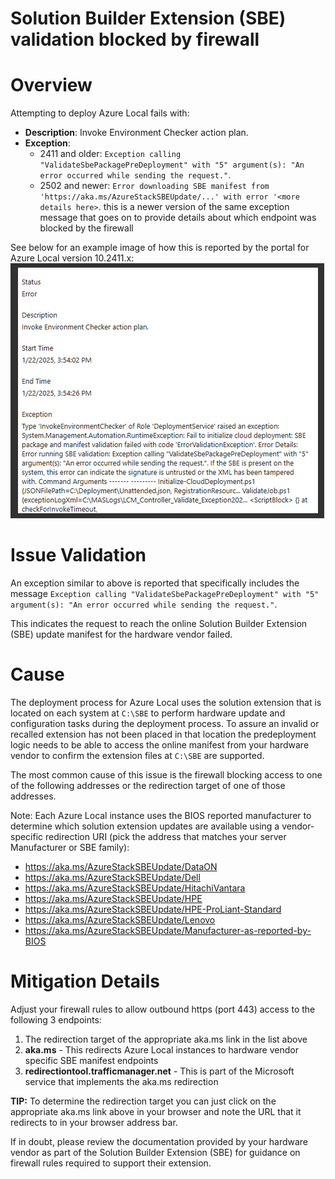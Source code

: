 # Solution Builder Extension (SBE) validation blocked by firewall

# Overview

Attempting to deploy Azure Local fails with:
- **Description**: Invoke Environment Checker action plan.
- **Exception**:
   - 2411 and older: `Exception calling "ValidateSbePackagePreDeployment" with "5" argument(s): "An error occurred while sending the request."`.
   - 2502 and newer: `Error downloading SBE manifest from 'https://aka.ms/AzureStackSBEUpdate/...' with error '<more details here>`. this is a newer version of the same exception message that goes on to provide details about which endpoint was blocked by the firewall

See below for an example image of how this is reported by the portal for Azure Local version 10.2411.x:
![firewall-blocks-sbe-manifest.png](./images/firewall-blocks-sbe-manifest.png)

# Issue Validation

An exception similar to above is reported that specifically includes the message `Exception calling "ValidateSbePackagePreDeployment" with "5" argument(s): "An error occurred while sending the request."`.

This indicates the request to reach the online Solution Builder Extension (SBE) update manifest for the hardware vendor failed.  

# Cause

The deployment process for Azure Local uses the solution extension that is located on each system at `C:\SBE` to perform hardware update and configuration tasks during the deployment process. To assure an invalid or recalled extension has not been placed in that location the predeployment logic needs to be able to access the online manifest from your hardware vendor to confirm the extension files at `C:\SBE` are supported.

The most common cause of this issue is the firewall blocking access to one of the following addresses or the redirection target of one of those addresses.

Note: Each Azure Local instance uses the BIOS reported manufacturer to determine which solution extension updates are available using a vendor-specific redirection URI (pick the address that matches your server Manufacturer or SBE family):

- https://aka.ms/AzureStackSBEUpdate/DataON
- https://aka.ms/AzureStackSBEUpdate/Dell
- https://aka.ms/AzureStackSBEUpdate/HitachiVantara
- https://aka.ms/AzureStackSBEUpdate/HPE
- https://aka.ms/AzureStackSBEUpdate/HPE-ProLiant-Standard
- https://aka.ms/AzureStackSBEUpdate/Lenovo
- https://aka.ms/AzureStackSBEUpdate/Manufacturer-as-reported-by-BIOS

# Mitigation Details

Adjust your firewall rules to allow outbound https (port 443) access to the following 3 endpoints:

1. The redirection target of the appropriate aka.ms link in the list above
2. **aka.ms**  - This redirects Azure Local instances to hardware vendor specific SBE manifest endpoints
3. **redirectiontool.trafficmanager.net**  - This is part of the Microsoft service that implements the aka.ms redirection

**TIP:** To determine the redirection target you can just click on the appropriate aka.ms link above in your browser and note the URL that it redirects to in your browser address bar.

If in doubt, please review the documentation provided by your hardware vendor as part of the Solution Builder Extension (SBE) for guidance on firewall rules required to support their extension.
